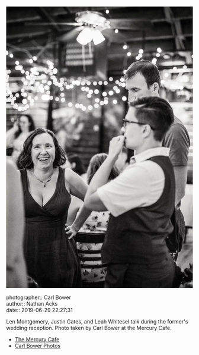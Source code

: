 ![Len Montgomery, Justin Gates, and Leah Whitesel talk](assets/2019-06-29-set-4-the-dance-83.webp)

photographer:: Carl Bower  
author:: Nathan Acks  
date:: 2019-06-29 22:27:31

Len Montgomery, Justin Gates, and Leah Whitesel talk during the former's wedding reception. Photo taken by Carl Bower at the Mercury Cafe.

* [The Mercury Cafe](http://mercurycafe.com)
* [Carl Bower Photos](https://carlbowerphotos.com)
